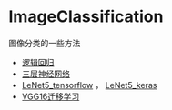 # ImageClassification
图像分类的一些方法


- [逻辑回归](逻辑回归/逻辑回归.ipynb)
- [三层神经网络](三层神经网络/三层神经网络.ipynb)
- [LeNet5_tensorflow](LeNet5/LeNet5_tensorflow.ipynb) ， [LeNet5_keras](LeNet5/LeNet5_keras.ipynb)
- [VGG16迁移学习](VGG6/VGG16迁移学习.ipynb)

